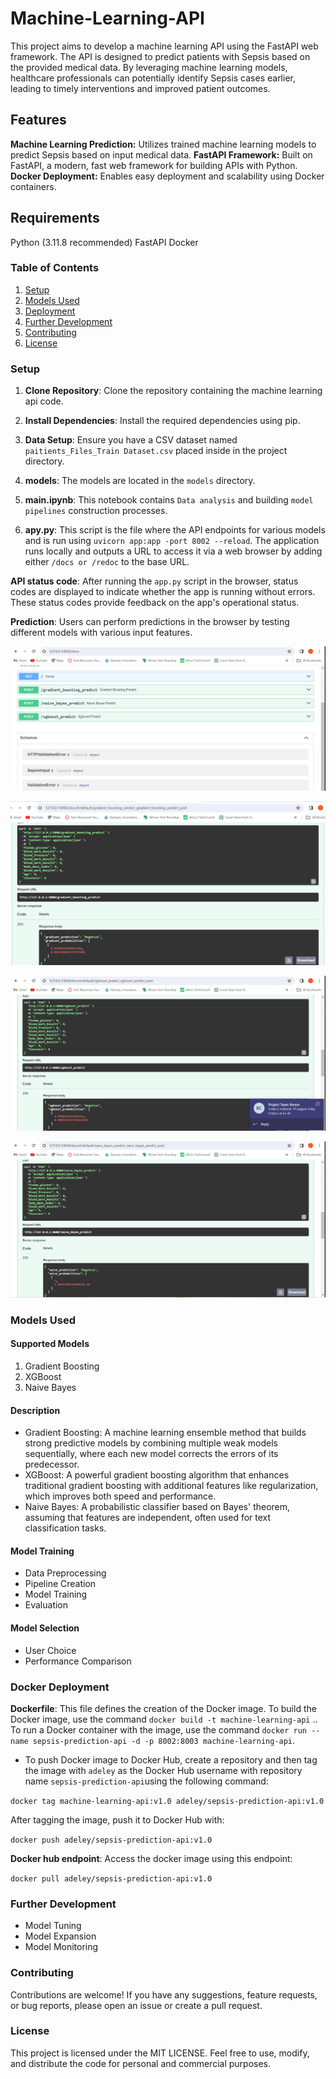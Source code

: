 # Machine-Learning-API
This project aims to develop a machine learning API using the FastAPI web framework. The API is designed to predict patients with Sepsis based on the provided medical data. By leveraging machine learning models, healthcare professionals can potentially identify Sepsis cases earlier, leading to timely interventions and improved patient outcomes.

## Features
**Machine Learning Prediction:** Utilizes trained machine learning models to predict Sepsis based on input medical data.
**FastAPI Framework:** Built on FastAPI, a modern, fast web framework for building APIs with Python.
**Docker Deployment:** Enables easy deployment and scalability using Docker containers.

## Requirements
Python (3.11.8 recommended)
FastAPI
Docker
 
### Table of Contents
1. [Setup](#setup)
2. [Models Used](#models-used)
3. [Deployment](#deployment)
4. [Further Development](#further-development)
5. [Contributing](#contributing)
6. [License](#license)
 
### Setup <a name="setup"></a>
 
1. **Clone Repository**: Clone the repository containing the machine learning api code.
2. **Install Dependencies**: Install the required dependencies using pip.
3. **Data Setup**: Ensure you have a CSV dataset named `paitients_Files_Train Dataset.csv` placed inside in the project directory.
4. **models**: The models are located in the `models` directory.


5. **main.ipynb**: This notebook contains `Data analysis` and building `model pipelines` construction processes.
6. **apy.py**: This script is the file where the API endpoints for various models  and is run using `uvicorn app:app -port 8002 --reload`. The application runs locally and outputs a URL to access it via a web browser by adding either `/docs or /redoc` to the base URL.

**API status code**: After running the `app.py` script in the browser, status codes are displayed to indicate whether the app is running without errors. These status codes provide feedback on the app's operational status.

**Prediction**: Users can perform predictions in the browser by testing different models with various input features.



![alt text](image.png)

![alt text](image-1.png)

![alt text](image-2.png)

![alt text](image-3.png)

 
### Models Used <a name="models-used"></a>
 
#### Supported Models
1. Gradient Boosting
2. XGBoost
3. Naive Bayes
 
#### Description
- Gradient Boosting: A machine learning ensemble method that builds strong predictive models by combining multiple weak models sequentially, where each new model corrects the errors of its predecessor.
- XGBoost: A powerful gradient boosting algorithm that enhances traditional gradient boosting with additional features like regularization, which improves both speed and performance.
- Naive Bayes: A probabilistic classifier based on Bayes' theorem, assuming that features are independent, often used for text classification tasks.
 
#### Model Training
- Data Preprocessing
- Pipeline Creation
- Model Training
- Evaluation
 
#### Model Selection
- User Choice
- Performance Comparison

### Docker Deployment <a name="deployment"></a>

 **Dockerfile**: This file defines the creation of the Docker image. To build the Docker image, use the command `docker build -t machine-learning-api` .. To run a Docker container with the image, use the command `docker run --name sepsis-prediction-api -d -p 8002:8003 machine-learning-api`. 
- To push Docker image to Docker Hub, create a repository and then tag the image with `adeley` as the Docker Hub username with repository name `sepsis-prediction-api`using the following command:

`docker tag machine-learning-api:v1.0 adeley/sepsis-prediction-api:v1.0`

After tagging the image, push it to Docker Hub with:

`docker push adeley/sepsis-prediction-api:v1.0`

**Docker hub endpoint**: Access the docker image using this endpoint:

`docker pull adeley/sepsis-prediction-api:v1.0`
 
 
 

 ### Further Development <a name="further-development"></a>
 
- Model Tuning
- Model Expansion
- Model Monitoring
 
### Contributing <a name="contributing"></a>
 
Contributions are welcome! If you have any suggestions, feature requests, or bug reports, please open an issue or create a pull request.
 
### License <a name="license"></a>
 
This project is licensed under the MIT LICENSE. Feel free to use, modify, and distribute the code for personal and commercial purposes.